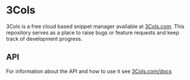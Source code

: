 # 3Cols
3Cols is a free cloud based snippet manager available at [3Cols.com](https://3cols.com). This repository serves as a place to raise bugs or feature requests and keep track of development progress.

## API
For information about the API and how to use it see [3Cols.com/docs](https://3cols.com/docs)
